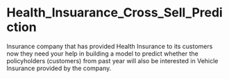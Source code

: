 # Health_Insuarance_Cross_Sell_Prediction
 Insurance company that has provided Health Insurance to its customers now they need your help in building a model to predict whether the policyholders (customers) from past year will also be interested in Vehicle Insurance provided by the company.
